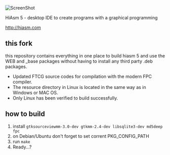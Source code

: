 ![ScreenShot](http://i.mcgl.ru/KfOVAZ8ni3)

HiAsm 5 - desktop IDE to create programs with a graphical programming

http://hiasm.com

## this fork

this repository contains everything in one place to build hiasm 5 and use the WEB and _base packages without having to install any third party .deb packages.

- Updated FTCG source codes for compilation with the modern FPC compiler.
- The resource directory in Linux is located in the same way as in Windows or MAC OS.
- Only Linux has been verified to build successfully.

## how to build
1. install ```gtksourceviewmm-3.0-dev gtkmm-2.4-dev libsqlite3-dev md5deep fpc```
  1. on Debian/Ubuntu don't forget to set corrent PKG_CONFIG_PATH
2. run ```make```
3. Ready...?
